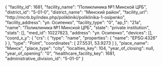 {
    "facility_id": 1681,
    "facility_name": "Поликлиника №1 Минской ЦРБ",
    "district_id": "5-01-0",
    "district_name": "Минский район",
    "facility_url": "http:\/\/mcrb.by\/index.php\/polikliniki\/poliklinika-1-osipenko",
    "facility_address": "ул. Осипенко",
    "facility_type": "0",
    "ap_1": "21а",
    "name": "Поликлиника №1 Минской ЦРБ",
    "state": "private institution",
    "stats": [],
    "med_id": 10227823,
    "address": "ул. Осипенко",
    "devices": [],
    "coord_x_y": {
        "crs": {
            "type": "name",
            "properties": {
                "name": "EPSG:4326"
            }
        },
        "type": "Point",
        "coordinates": [
            27.5531,
            53.9273
        ]
    },
    "place_name": "Минск",
    "place_type": "city",
    "localties_key": 104,
    "year_of_closing": null,
    "year_of_opening": "0",
    "healthcare_facility_key": 1681,
    "administrative_division_id": "5-01-0"
}
